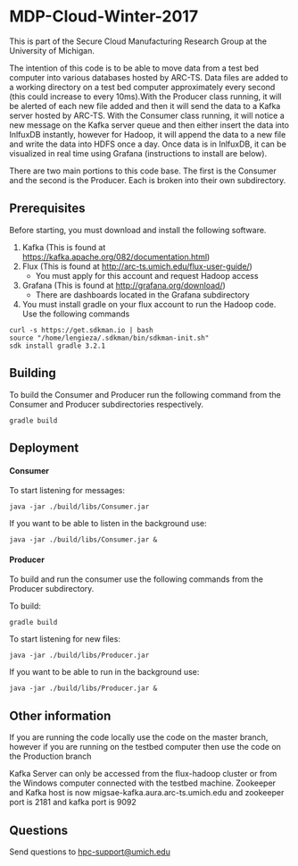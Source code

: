 # MDP-Cloud-Winter-2017

This is part of the Secure Cloud Manufacturing Research Group at the University of Michigan. 

The intention of this code is to be able to move data from a test bed computer into various databases hosted by ARC-TS. Data files are added to a working directory on a test bed computer approximately every second (this could increase to every 10ms).With the Producer class running, it will be alerted of each new file added and then it will send the data to a Kafka server hosted by ARC-TS. With the Consumer class running, it will notice a new message on the Kafka server queue and then either insert the data into InlfuxDB instantly, however for Hadoop, it will append the data to a new file and write the data into HDFS once a day. Once data is in InlfuxDB, it can be visualized in real time using Grafana (instructions to install are below). 

There are two main portions to this code base. The first is the Consumer and the second is the Producer. Each is broken into their own subdirectory.

## Prerequisites

Before starting, you must download and install the following software.

1. Kafka (This is found at https://kafka.apache.org/082/documentation.html)
2. Flux (This is found at http://arc-ts.umich.edu/flux-user-guide/)
	* You must apply for this account and request Hadoop access
3. Grafana (This is found at http://grafana.org/download/)
	* There are dashboards located in the Grafana subdirectory
4. You must install gradle on your flux account to run the Hadoop code. Use the following commands

```
curl -s https://get.sdkman.io | bash
source "/home/lengieza/.sdkman/bin/sdkman-init.sh"
sdk install gradle 3.2.1
```

## Building

To build the Consumer and Producer run the following command from the Consumer and Producer subdirectories respectively.

```
gradle build
```

## Deployment

#### Consumer
To start listening for messages:

```
java -jar ./build/libs/Consumer.jar 
```

If you want to be able to listen in the background use:

```
java -jar ./build/libs/Consumer.jar &
```

#### Producer
To build and run the consumer use the following commands from the Producer subdirectory.

To build:

```
gradle build
```

To start listening for new files:

```
java -jar ./build/libs/Producer.jar 
```

If you want to be able to run in the background use:

```
java -jar ./build/libs/Producer.jar &
```

## Other information

If you are running the code locally use the code on the master branch, however if you are running on the testbed computer then use the code on the Production branch

Kafka Server can only be accessed from the flux-hadoop cluster or from the Windows computer connected with the testbed machine. Zookeeper and Kafka host is now migsae-kafka.aura.arc-ts.umich.edu and zookeeper port is 2181 and kafka port is 9092

## Questions

Send questions to hpc-support@umich.edu
